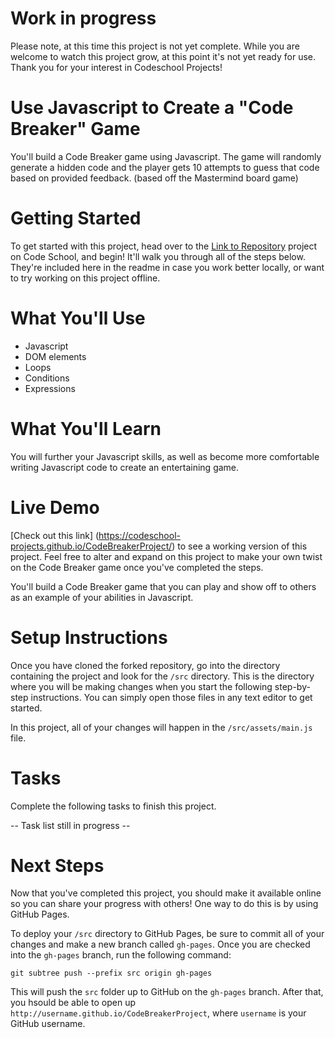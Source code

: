 # Work in progress

Please note, at this time this project is not yet complete. While you are welcome to watch this project grow, at this point it's not yet ready for use. Thank you for your interest in Codeschool Projects!

# Use Javascript to Create a "Code Breaker" Game

You'll build a Code Breaker game using Javascript. The game will randomly generate a hidden code and the player gets 10 attempts to guess that code based on provided feedback. (based off the Mastermind board game)

# Getting Started

To get started with this project, head over to the [Link to Repository](https://www.codeschool.com/projects/CodeBreaker) project on Code School, and begin! It'll walk you through all of the steps below. They're included here in the readme in case you work better locally, or want to try working on this project offline.

<!-- Place Screen Shot of game here -->

# What You'll Use

- Javascript
- DOM elements
- Loops
- Conditions
- Expressions

# What You'll Learn

You will further your Javascript skills, as well as become more comfortable writing Javascript code to create an entertaining game.

# Live Demo

[Check out this link] (https://codeschool-projects.github.io/CodeBreakerProject/) to see a working version of this project. Feel free to alter and expand on this project to make your own twist on the Code Breaker game once you've completed the steps.

You'll build a Code Breaker game that you can play and show off to others as an example of your abilities in Javascript.

# Setup Instructions

Once you have cloned the forked repository, go into the directory containing the project and look for the `/src` directory. This is the directory where you will be making changes when you start the following step-by-step instructions. You can simply open those files in any text editor to get started.

In this project, all of your changes will happen in the `/src/assets/main.js` file.

# Tasks

Complete the following tasks to finish this project.

<!-- List all tasks required to complete the project -->
-- Task list still in progress --

# Next Steps

Now that you've completed this project, you should make it available online so you can share your progress with others! One way to do this is by using GitHub Pages.

To deploy your `/src` directory to GitHub Pages, be sure to commit all of your changes and make a new branch called `gh-pages`. Once you are checked into the `gh-pages` branch, run the following command:

```git subtree push --prefix src origin gh-pages```

This will push the `src` folder up to GitHub on the `gh-pages` branch. After that, you hsould be able to open up `http://username.github.io/CodeBreakerProject`, where `username` is your GitHub username.
